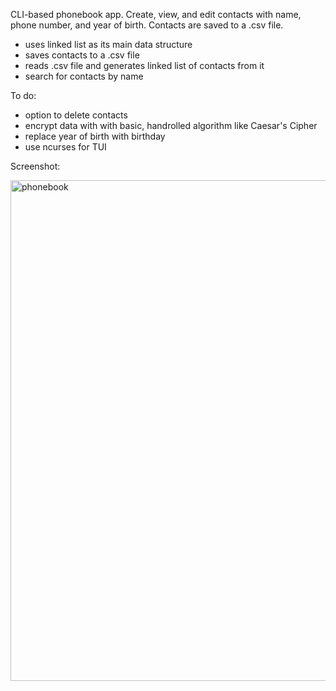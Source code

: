 CLI-based phonebook app.  Create, view, and edit contacts with name, phone number, and year of birth.  Contacts are saved to a .csv file.

- uses linked list as its main data structure
- saves contacts to a .csv file
- reads .csv file and generates linked list of contacts from it
- search for contacts by name

To do:

- option to delete contacts
- encrypt data with with basic, handrolled algorithm like Caesar's Cipher
- replace year of birth with birthday
- use ncurses for TUI

Screenshot:

<img width="813" height="801" alt="phonebook" src="https://github.com/user-attachments/assets/f575e785-da89-4617-ab0a-e5a46ed1bfdc" />

